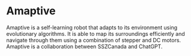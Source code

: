 # Amaptive
Amaptive is a self-learning robot that adapts to its environment using evolutionary algorithms. It is able to map its surroundings efficiently and navigate through them using a combination of stepper and DC motors. Amaptive is a collaboration between SSZCanada and ChatGPT.
